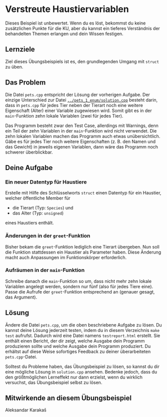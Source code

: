 # Verstreute Haustiervariablen

Dieses Beispiel ist unbewertet. Wenn du es löst, bekommst du keine zusätzlichen Punkte für die KU, aber du kannst ein tieferes Verständnis der behandelten Themen erlangen und dein Wissen festigen.

## Lernziele

Ziel dieses Übungsbeispiels ist es, den grundlegenden Umgang mit `struct` zu üben.

## Das Problem

Die Datei `pets.cpp` entspricht der Lösung der vorherigen Aufgabe. Der einzige Unterschied zur Datei [`../pets_1_enum/solution.cpp`](Semester%2002/OOP1/pr0jects/cpp-exercises/week_2/pets_1_enum/solution.cpp) besteht darin, dass in `pets.cpp` für jedes Tier neben der Tierart noch eine weitere Eigenschaft (Alter) einer Variable zugewiesen wird. Somit gibt es in der `main`-Funktion zehn lokale Variablen (zwei für jedes Tier).

Das Programm besteht zwar den Test Case, allerdings mit Warnings, denn ein Teil der zehn Variablen in der `main`-Funktion wird nicht verwendet. Die zehn lokalen Variablen machen das Programm auch etwas unübersichtlich. Gäbe es für jedes Tier noch weitere Eigenschaften (z. B. den Namen und das Gewicht) in jeweils eigenen Variablen, dann wäre das Programm noch schwerer überblickbar.

## Deine Aufgabe
### Ein neuer Datentyp für Haustiere
Erstelle mit Hilfe des Schlüsselworts `struct` einen Datentyp für ein Haustier, welcher öffentliche Member für

 - die Tierart (Typ: `Species`) und
 - das Alter (Typ: `unsigned`)

eines Haustiers enthält.

### Änderungen in der `greet`-Funktion
Bisher bekam die `greet`-Funktion lediglich eine Tierart übergeben. Nun soll die Funktion stattdessen ein Haustier als Parameter haben. Diese Änderung macht auch Anpassungen im Funktionskörper erforderlich.

### Aufräumen in der `main`-Funktion
Schreibe danach die `main`-Funktion so um, dass nicht mehr zehn lokale Variablen angelegt werden, sondern nur fünf (also für jedes Tiere eine). Passe die Aufrufe der `greet`-Funktion entsprechend an (genauer gesagt, das Argument).


## Lösung

Ändere die Datei `pets.cpp`, um die oben beschriebene Aufgabe zu lösen. Du kannst deine Lösung jederzeit testen, indem du in diesem Verzeichnis `make test` aufrufst. Dadurch wird eine Datei namens `testreport.html` erstellt. Sie enthält einen Bericht, der dir zeigt, welche Ausgabe dein Programm produzieren sollte und welche Ausgabe dein Programm produziert. Du erhältst auf diese Weise sofortiges Feedback zu deiner überarbeiteten `pets.cpp`-Datei.

Solltest du Probleme haben, das Übungsbeispiel zu lösen, so kannst du dir eine mögliche Lösung in `solution.cpp` ansehen. Bedenke jedoch, dass du den größtmöglichen Lerneffekt nur dann erzielst, wenn du wirklich versuchst, das Übungsbeispiel selbst zu lösen.

## Mitwirkende an diesem Übungsbeispiel
Aleksandar Karakaš

